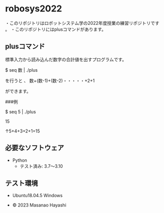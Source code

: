 # robosys2022
・このリポジトリはロボットシステム学の2022年度授業の練習リポジトリです
。
・このリポジトリにはplusコマンドがあります。
## plusコマンド
標準入力から読み込んだ数字の合計値を出すプログラムです。

$ seq 数 | ./plus

を行うと
、
数+(数-1)+(数-2)・・・・・+2+1

ができます。

###例

$ seq 5 | ./plus

15


↑5+4+3+2+1=15



## 必要なソフトウェア
* Python
  * テスト済み: 3.7〜3.10

## テスト環境
* Ubuntu18.04.5 Windows 



 * © 2023 Masanao Hayashi 
